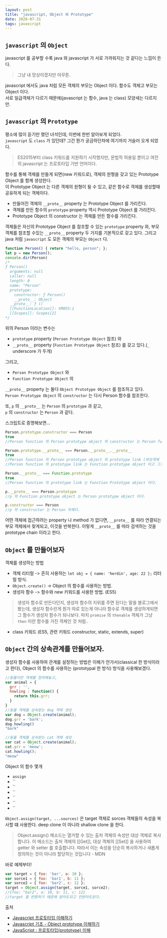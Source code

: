 ```yaml
---
layout: post
title: "javascript, Object 와 Prototype"
date: 2020-07-31
tags: javascript
---
```


## `javascript` 의 `Object`
javascript 를 공부할 수록 java 와 javascript 가 서로 가까워지는 것 같다는 느낌이 든다.
> 그냥 내 망상이겠지만 아무튼.

javascript 에서도 java 처럼 모든 객체의 부모는 Object 이다. 함수도 객체고 부모는 Object 이다.  
서로 일급객체가 다르기 때문에(javascript 는 함수, java 는 class) 모양새는 다르지만.

## `javascript` 의 `Prototype`

평소에 많이 듣기만 했던 녀석인데, 이번에 한번 알아보게 되었다.  
`javascript` 도 `class` 가 있던데? 그건 뭔가 궁금하던차에 여기까지 거슬러 오게 되었다.
> ES2015부터 class 키워드를 지원하기 시작했지만, 문법적 허용일 뿐이고 여전히 javascript 는 프로토타입 기반 언어이다.

함수를 통해 객체를 만들게 되면(new 키워드로), 객체의 원형을 갖고 있는 Prototype Object 를 함께 생성한다.  
이 Prototype Object 는 다른 객체의 원형이 될 수 있고, 같은 함수로 객체를 생성할때 공유하게 되는 객체이다.
- 만들어진 객체의 `__proto__` property 는 Prototype Object 를 가리킨다.
- 객체를 만든 함수의 `prototype` property 역시 Prototype Object 를 가리킨다.
- Prototype Object 의 constructor 는 객체를 만든 함수를 가리킨다.

객체들은 자신의 Prototype Object 를 참조할 수 있는 `prototype` property 와, 부모 객체를 참조할 수있는 `__proto__` property 두 가지를 기본적으로 갖고 있다. 그리고 java 처럼 `javascript` 도 모든 객체의 부모는 `Object` 다.

``` javascript
function Person() { return "hello, person"; };
let p = new Person();
console.dir(Person)
/*
ƒ Person()
  arguments: null
  caller: null
  length: 0
  name: "Person"
  prototype:
    constructor: ƒ Person()
    __proto__: Object
  __proto__: ƒ ()
  [[FunctionLocation]]: VM855:1
  [[Scopes]]: Scopes[2]
*/
```

위의 Person 이라는 변수는
* `prototype` property (`Person Prototype Object` 참조) 와
* `__proto__` property (`Function Prototype Object` 참조) 를 갖고 있다.(`_` underscore 가 두개)  

그리고,
* `Person Prototype Object` 와
* `Function Prototype Object` 의

`__proto__` property 는 둘다 `Object Prototype Object` 를 참조하고 있다.  
`Person Prototype Object` 의 `constructor` 는 다시 Person 함수를 참조한다.  

또,
`p` 의 `__proto__` 는 `Person` 의 `prototype` 과 같고,  
`p` 의 `constructor` 는 `Person` 과 같다.

스크립트로 증명해보면...

``` javascript
Person.prototype.constructor === Person
true
//Person function 의 Person prototype object 의 constructor 는 Person function 자신.

Person.prototype.__proto__ === Person.__proto__.__proto__
true
//Person function 의 Person prototype object 의 prototype link (부모객체 참조) 은 Object prototype object 이다.
//Person function 의 prototype link 는 Function prototype object 이고 그것의 prototype link 는 Object prototype object 이다.

Person.__proto__ === Function.prototype
true
//Person function 의 prototype link 는 Function Prototype object 이다.

p.__proto__ === Person.prototype
//p 의 Function prototype object 는 Person prototype object 이다.

p.constructor === Person
//p 의 constructor 는 Person 자체다.
```

어떤 객체에 접근하려는 property 나 method 가 없다면, `__proto__` 를 따라 연결되는 부모 객체에서 찾게되고, 이것을 반복한다. 이렇게 `__proto__` 를 따라 검색하는 것을 prototype chain 이라고 한다.

## `Object` 를 만들어보자

객체를 생성하는 방법
* 객체 리터럴 -> 흔히 사용하는 `let obj = { name: 'herdin', age: 22 };` 리터럴 방식.
* `Object.create()` -> Object 의 함수를 사용하는 방법.
* 생성자 함수 -> 함수와 new 키워드를 사용한 방법. (ES5)
> 생성자 함수로 만든다던지, 생성자 함수의 지위를 주면 된다는 말을 블로그에서 봤는데, 생성자 함수란게 뭔가 따로 있는게 아니라 함수로 객체를 생성하게되면 그 함수가 생성자 함수가 되나보다. 마치 `promise` 의 `thenable` 객체가 그냥 `then` 이란 함수를 가진 객체인 것 처럼..

* class 키워드 (ES5, 관련 키워드  constructor, static, extends, super)

## `Object` 간의 상속관계를 만들어보자.

생성자 함수를 사용하여 관계를 설정하는 방법은 이해가 안가서(classical 한 방식이라고 한다), Object 의 함수를 사용하는 (prototypal 한 방식) 방식을 사용해보겠다.

``` javascript
//동물이란 객체를 정의해놓고,
var animal = {
  grr : '',
  howling : function() {
    return this.grr;
  }
}
//동물 객체를 상속받는 dog 객체 생성
var dog = Object.create(animal);
dog.grr = 'bark';
dog.howling()
"bark"

//동물 객체를 상속받는 cat 객체 생성
var cat = Object.create(animal);
cat.grr = 'meow';
cat.howling();
"meow"
```



Object 의 함수 몇개
* `assign`
* ``
* ``
* ``
* ``
* ``
* ``

`Object.assign(target, ...sources)` 은 target 객체로 sorces 객체들의 속성을 복사할 떄 사용한다. deep clone 이 아니라 shallow clone 을 한다.

> Object.assign() 메소드는 열거할 수 있는 출처 객체의 속성만 대상 객체로 복사합니다. 이 메소드는 출처 객체의 [[Get]], 대상 객체의 [[Set]] 을 사용하여 getter 와 setter 를 호출합니다. 따라서 이는 속성을 단순히 복사하거나 새롭게 정의하는 것이 아니라 할당하는 것입니다 - MDN

바로 예제부터!

``` javascript
var target = { foo: 'bar', a: 10 };
var sorce1 = { foo: 'bar1', b: 11 };
var sorce2 = { foo: 'bar2', c: 12 };
target = Object.assign(target, sorce1, sorce2);
//{foo: "bar2", a: 10, b: 11, c: 12}
//target 을 반환하기 때문에 받아도되고 안받아도된다.
```

출처
- [Javascript 프로토타입 이해하기](https://medium.com/@bluesh55/javascript-prototype-%EC%9D%B4%ED%95%B4%ED%95%98%EA%B8%B0-f8e67c286b67)
- [Javascript 기초 - Object prototype 이해하기](http://insanehong.kr/post/javascript-prototype/)
- [JavaScript : 프로토타입(prototype) 이해](http://www.nextree.co.kr/p7323/)
